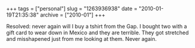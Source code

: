 +++
tags = ["personal"]
slug = "1263936938"
date = "2010-01-19T21:35:38"
archive = ["2010-01"]
+++

Resolved: never again will I buy a tshirt from the Gap. I bought two with
a gift card to wear down in Mexico and they are terrible. They got
stretched and misshapened just from me looking at them. Never again.
